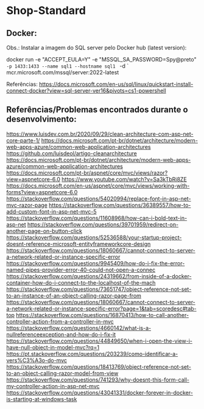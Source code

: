 # Shop-Standard

## Docker:
Obs.: Instalar a imagem do SQL server pelo Docker hub (latest version):

docker run -e "ACCEPT_EULA=Y" -e "MSSQL_SA_PASSWORD=Spy@preto" `-p 1433:1433 --name sql1 --hostname sql1 ` -d ` mcr.microsoft.com/mssql/server:2022-latest

Referências: https://docs.microsoft.com/en-us/sql/linux/quickstart-install-connect-docker?view=sql-server-ver16&pivots=cs1-powershell

## Referências/Problemas encontrados durante o desenvolvimento:
https://www.luisdev.com.br/2020/09/29/clean-architecture-com-asp-net-core-parte-1/
https://docs.microsoft.com/pt-br/dotnet/architecture/modern-web-apps-azure/common-web-application-architectures
https://github.com/luisdeol/artigo-cleanarchitecture
https://docs.microsoft.com/pt-br/dotnet/architecture/modern-web-apps-azure/common-web-application-architectures
https://docs.microsoft.com/pt-br/aspnet/core/mvc/views/razor?view=aspnetcore-6.0
https://www.youtube.com/watch?v=Sa3kTbRi8ZE
https://docs.microsoft.com/en-us/aspnet/core/mvc/views/working-with-forms?view=aspnetcore-6.0
https://stackoverflow.com/questions/54020994/replace-font-in-asp-net-mvc-razor-page
https://stackoverflow.com/questions/36389557/how-to-add-custom-font-in-asp-net-mvc-5
https://stackoverflow.com/questions/11608968/how-can-i-bold-text-in-asp-net
https://stackoverflow.com/questions/39701959/redirect-on-another-page-on-button-click
https://stackoverflow.com/questions/52536588/your-startup-project-doesnt-reference-microsoft-entityframeworkcore-design
https://stackoverflow.com/questions/18060667/cannot-connect-to-server-a-network-related-or-instance-specific-error
https://stackoverflow.com/questions/9945409/how-do-i-fix-the-error-named-pipes-provider-error-40-could-not-open-a-connec
https://stackoverflow.com/questions/24319662/from-inside-of-a-docker-container-how-do-i-connect-to-the-localhost-of-the-mach
https://stackoverflow.com/questions/73651747/object-reference-not-set-to-an-instance-of-an-object-calling-razor-page-from
https://stackoverflow.com/questions/18060667/cannot-connect-to-server-a-network-related-or-instance-specific-error?page=1&tab=scoredesc#tab-top
https://stackoverflow.com/questions/16870413/how-to-call-another-controller-action-from-a-controller-in-mvc
https://stackoverflow.com/questions/4660142/what-is-a-nullreferenceexception-and-how-do-i-fix-it
https://stackoverflow.com/questions/44849650/when-i-open-the-view-i-have-null-object-in-model-mvc?rq=1
https://pt.stackoverflow.com/questions/203239/como-identificar-a-vers%C3%A3o-do-mvc
https://stackoverflow.com/questions/18413769/object-reference-not-set-to-an-object-calling-razor-model-from-view
https://stackoverflow.com/questions/741293/why-doesnt-this-form-call-my-controller-action-in-asp-net-mvc
https://stackoverflow.com/questions/43041331/docker-forever-in-docker-is-starting-at-windows-task
